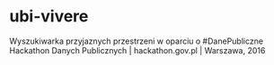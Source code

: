 # ubi-vivere
Wyszukiwarka przyjaznych przestrzeni w oparciu o #DanePubliczne
Hackathon Danych Publicznych | hackathon.gov.pl | Warszawa, 2016
